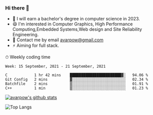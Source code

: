### Hi there 👋
<!--I have been a GitHub member for [![Years Badge](https://badges.pufler.dev/years/avarpow)](https://badges.pufler.dev)-->
- 🌱 I will earn a bachelor's degree in computer science in 2023.
- 😄 I'm interested in Computer Graphics, High Performance Computing,Embedded Systems,Web design and Site Reliability Engineering.
- 💬 Contact me by email avarpow@gmail.com
- ⚡ Aiming for full stack.

<!--💻 Coding Activity Logging

[![Commits Badge](https://badges.pufler.dev/commits/weekly/avarpow)](https://badges.pufler.dev)-->

⏱ Weekly coding time
<!--START_SECTION:waka-->
```text
Week: 15 September, 2021 - 21 September, 2021

C            1 hr 42 mins    ███████████████████████▓░   94.06 % 
Git Config   2 mins          ▓░░░░░░░░░░░░░░░░░░░░░░░░   02.34 % 
Batchfile    2 mins          ▒░░░░░░░░░░░░░░░░░░░░░░░░   01.91 % 
C++          1 min           ▒░░░░░░░░░░░░░░░░░░░░░░░░   01.23 % 
```
<!--END_SECTION:waka-->

[![avarpow's github stats](https://github-readme-stats.vercel.app/api?username=avarpow&count_private=true&show_icons=true&hide=issues&hide_border=true)](https://github.com/anuraghazra/github-readme-stats)

![Top Langs](https://github-readme-stats.vercel.app/api/top-langs/?username=avarpow&layout=compact&hide_border=true) 
<!--[![avarpow's wakatime stats](https://github-readme-stats.vercel.app/api/wakatime?username=avarpow)](https://github.com/anuraghazra/github-readme-stats)-->
